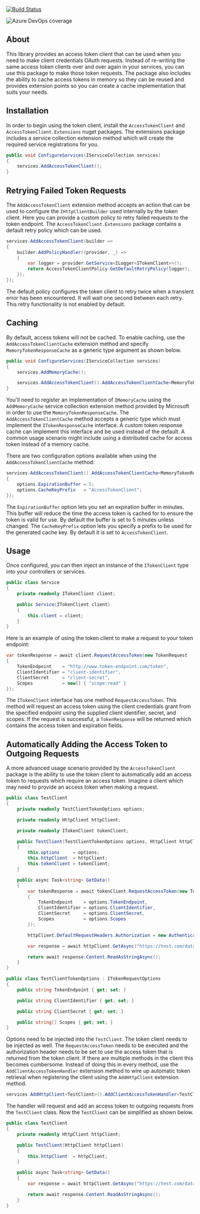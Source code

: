 [![Build Status](https://dev.azure.com/bill-applegate/AccessTokenClient/_apis/build/status/wapplegate.AccessTokenClient?branchName=development)](https://dev.azure.com/bill-applegate/AccessTokenClient/_build/latest?definitionId=4&branchName=development)

![Azure DevOps coverage](https://img.shields.io/azure-devops/coverage/bill-applegate/AccessTokenClient/4)

## About

This library provides an access token client that can be used when you need to make client credentials OAuth requests. Instead of re-writing the same access token clients over and over again in your services, you can use this package to make those token requests. The package also includes the ability to cache access tokens in memory so they can be reused and provides extension points so you can create a cache implementation that suits your needs.

## Installation

In order to begin using the token client, install the `AccessTokenClient` and `AccessTokenClient.Extensions` nuget packages. The extensions package includes a service collection extension method which will create the required service registrations for you.

```csharp
public void ConfigureServices(IServiceCollection services)
{
    services.AddAccessTokenClient();
}
```

## Retrying Failed Token Requests

The `AddAccessTokenClient` extension method accepts an action that can be used to configure the `IHttpClientBuilder` used internally by the token client. Here you can provide a custom policy to retry failed requests to the token endpoint. The `AccessTokenClient.Extensions` package contains a default retry policy which can be used.

```csharp
services.AddAccessTokenClient(builder =>
{
    builder.AddPolicyHandler((provider, _) =>
    {
        var logger = provider.GetService<ILogger<ITokenClient>>();
        return AccessTokenClientPolicy.GetDefaultRetryPolicy(logger);
    });
});
```

The default policy configures the token client to retry twice when a transient error has been encountered. It will wait one second between each retry. This retry functionality is not enabled by default.

## Caching

By default, access tokens will not be cached. To enable caching, use the `AddAccessTokenClientCache` extension method and specify `MemoryTokenResponseCache` as a generic type argument as shown below.

```csharp
public void ConfigureServices(IServiceCollection services)
{
    services.AddMemoryCache();

    services.AddAccessTokenClient().AddAccessTokenClientCache<MemoryTokenResponseCache>();
}
```

You'll need to register an implementation of `IMemoryCache` using the `AddMemoryCache` service collection extension method provided by Microsoft in order to use the `MemoryTokenResponseCache`. The `AddAccessTokenClientCache` method accepts a generic type which must implement the `ITokenResponseCache` interface. A custom token response cache can implement this interface and be used instead of the default. A common usage scenario might include using a distributed cache for access token instead of a memory cache.

There are two configuration options available when using the `AddAccessTokenClientCache` method:

```csharp
services.AddAccessTokenClient().AddAccessTokenClientCache<MemoryTokenResponseCache>(options =>
{
    options.ExpirationBuffer = 5;
    options.CacheKeyPrefix   = "AccessTokenClient";
});
```

The `ExpirationBuffer` option lets you set an expiration buffer in minutes. This buffer will reduce the time the access token is cached for to ensure the token is valid for use. By default the buffer is set to 5 minutes unless changed. The `CacheKeyPrefix` option lets you specify a prefix to be used for the generated cache key. By default it is set to `AccessTokenClient`.

## Usage

Once configured, you can then inject an instance of the `ITokenClient` type into your controllers or services.

```csharp
public class Service
{
    private readonly ITokenClient client;

    public Service(ITokenClient client)
    {
        this.client = client;
    }
}
```

Here is an example of using the token client to make a request to your token endpoint:

```csharp
var tokenResponse = await client.RequestAccessToken(new TokenRequest
{
    TokenEndpoint    = "http://www.token-endpoint.com/token",
    ClientIdentifier = "client-identifier",
    ClientSecret     = "client-secret",
    Scopes           = new[] { "scope:read" }
});
```

The `ITokenClient` interface has one method `RequestAccessToken`. This method will request an access token using the client credentials grant from the specified endpoint using the supplied client identifier, secret, and scopes. If the request is successful, a `TokenResponse` will be returned which contains the access token and expiration fields.

## Automatically Adding the Access Token to Outgoing Requests

A more advanced usage scenario provided by the `AccessTokenClient` package is the ability to use the token client to automatically add an access token to requests which require an access token. Imagine a client which may need to provide an access token when making a request.

```csharp
public class TestClient
{
    private readonly TestClientTokenOptions options;

    private readonly HttpClient httpClient;

    private readonly ITokenClient tokenClient;

    public TestClient(TestClientTokenOptions options, HttpClient httpClient, ITokenClient tokenClient)
    {
        this.options     = options;
        this.httpClient  = httpClient;
        this.tokenClient = tokenClient;
    }

    public async Task<string> GetData()
    {
        var tokenResponse = await tokenClient.RequestAccessToken(new TokenRequest
        {
            TokenEndpoint    = options.TokenEndpoint,
            ClientIdentifier = options.ClientIdentifier,
            ClientSecret     = options.ClientSecret,
            Scopes           = options.Scopes
        });

        httpClient.DefaultRequestHeaders.Authorization = new AuthenticationHeaderValue($"Bearer {tokenResponse.AccessToken}");

        var response = await httpClient.GetAsync("https://test.com/data");

        return await response.Content.ReadAsStringAsync();
    }
}

public class TestClientTokenOptions : ITokenRequestOptions
{
    public string TokenEndpoint { get; set; }

    public string ClientIdentifier { get; set; }

    public string ClientSecret { get; set; }

    public string[] Scopes { get; set; }
}
```

Options need to be injected into the `TestClient`. The token client needs to be injected as well. The `RequestAccessToken` needs to be executed and the authorization header needs to be set to use the access token that is returned from the token client. If there are multiple methods in the client this becomes cumbersome. Instead of doing this in every method, use the `AddClientAccessTokenHandler` extension method to wire up automatic token retrieval when registering the client using the `AddHttpClient` extension method.

```csharp
services.AddHttpClient<TestClient>().AddClientAccessTokenHandler<TestClientTokenOptions>();
```

The handler will request and add an access token to outgoing requests from the `TestClient` class. Now the `TestClient` can be simplified as shown below.

```csharp
public class TestClient
{
    private readonly HttpClient httpClient;

    public TestClient(HttpClient httpClient)
    {
        this.httpClient  = httpClient;
    }

    public async Task<string> GetData()
    {
        var response = await httpClient.GetAsync("https://test.com/data");

        return await response.Content.ReadAsStringAsync();
    }
}
```
